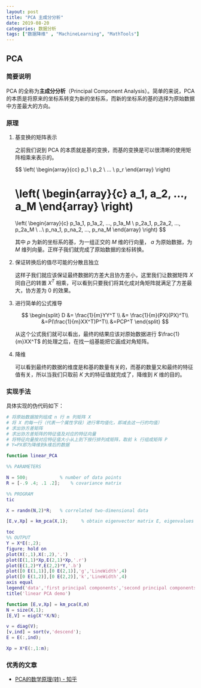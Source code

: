 ```yaml
---
layout: post
title: "PCA 主成分分析"
date: 2019-08-20
categories: 数据分析
tags: ["数据降维" , "MachineLearning", "MathTools"]
---
```

## PCA
### 简要说明
PCA 的全称为**主成分分析**（Principal Component Analysis）。简单的来说，PCA 的本质是将原来的坐标系转变为新的坐标系，而新的坐标系的基的选择为原始数据中方差最大的方向。

### 原理
1. 基变换的矩阵表示

	之前我们说到 PCA 的本质就是基的变换，而基的变换是可以很清晰的使用矩阵相乘来表示的。

	$$
	\left( 
	\begin{array}{cc} 
	p_1 \\
	p_2 \\
	... \\
	p_r 
	\end{array}
	\right)

	\left(
	\begin{array}{c}
	a_1, a_2, ..., a_M
	\end{array} 
	\right)
	=
	\left(
	\begin{array}{c}
	p_1a_1, p_1a_2, ..., p_1a_M \\ 
	p_2a_1, p_2a_2, ..., p_2a_M \\
	..\\
	p_na_1, p_na_2, ..., p_na_M
	\end{array} 
	\right)
	$$

	其中 $p$ 为新的坐标系的基，为一组正交的 $M$ 维的行向量， $a$ 为原始数据，为 $M$ 维列向量。正样子我们就完成了原始数据的坐标转换。

2. 保证转换后的值尽可能的分散且独立

	这样子我们就应该保证最终数据的方差大且协方差小，这里我们让数据矩阵 $X$ 同自己的转置 $X^T$ 相乘，可以看到只要我们将其化成对角矩阵就满足了方差最大，协方差为 0 的效果。

3. 进行简单的公式推导

	$$
	\begin{split}
	D &= \frac{1}{m}YY^T \\
	&= \frac{1}{m}(PX)(PX)^T\\
	&=P(\frac{1}{m}XX^T)P^T\\
	&=PCP^T
	\end{split}
	$$

	从这个公式我们就可以看出，最终的结果应该对原始数据进行 $\frac{1}{m}XX^T$ 的处理之后，在找一组基能把它画成对角矩阵。

4. 降维

	可以看到最终的数据的维度是和基的数量有关的，而基的数量又和最终的特征值有关，所以当我们只取前 $K$ 大的特征值就完成了，降维到 $K$ 维的目的。

### 实现手法
具体实现的伪代码如下：

```bash
# 将原始数据按列组成 n 行 m 列矩阵 X
# 将 X 的每一行（代表一个属性字段）进行零均值化，即减去这一行的均值）
# 求出协方差矩阵
# 求出协方差矩阵的特征值及对应的特征向量
# 将特征向量按对应特征值大小从上到下按行排列成矩阵，取前 k 行组成矩阵 P
# Y=PX即为降维到k维后的数据
```

```matlab
function linear_PCA 

%% PARAMETERS

N = 500;			% number of data points
R = [-.9 .4; .1 .2];	% covariance matrix

%% PROGRAM
tic

X = randn(N,2)*R;	% correlated two-dimensional data

[E,v,Xp] = km_pca(X,1);		% obtain eigenvector matrix E, eigenvalues v and principal components Xp

toc
%% OUTPUT
Y = X*E(:,2);
figure; hold on
plot(X(:,1),X(:,2),'.')
plot(E(1,1)*Xp,E(2,1)*Xp,'.r')
plot(E(1,2)*Y,E(2,2)*Y,'.b')
plot([0 E(1,1)],[0 E(2,1)],'g','LineWidth',4)
plot([0 E(1,2)],[0 E(2,2)],'k','LineWidth',4)
axis equal
legend('data','first principal components','second principal components','first principal direction','second principal direction')
title('linear PCA demo')

function [E,v,Xp] = km_pca(X,m)
N = size(X,1);
[E,V] = eig(X'*X/N);

v = diag(V);
[v,ind] = sort(v,'descend');
E = E(:,ind);

Xp = X*E(:,1:m);
```

### 优秀的文章
- [PCA的数学原理(转) - 知乎](https://zhuanlan.zhihu.com/p/21580949)
